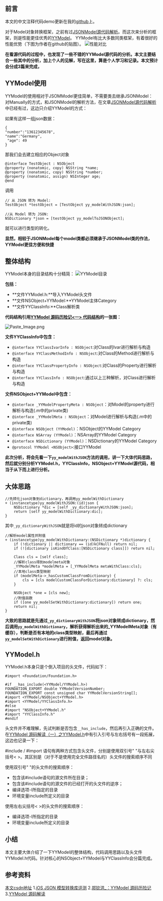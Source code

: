 ## 前言
本文的中文注释代码demo更新在我的[github](https://github.com/game3108/BlogDemo/tree/master/YYModelDemo)上。

对于Model对象转换框架，之前有过[JSONModel源代码解析](http://www.jianshu.com/p/64ce3927eb62)。而这次来分析的框架，则是性能更佳优秀的[YYModel](https://github.com/ibireme/YYModel)。
YYModel有比大多数同类框架，有着很好的性能优势（下图为作者在github的贴图）。
![性能对比](http://upload-images.jianshu.io/upload_images/1829891-6ee8698b642c99b9.png?imageMogr2/auto-orient/strip%7CimageView2/2/w/1240)

**在看源代码的过程中，也发现了一些不错的YYModel源代码的分析。本文主要结合一些其中的分析，加上个人的见解，写在这里，算是个人学习和记录。本文预计会分成3篇来完成，**

## YYModel使用
YYModel的使用相对于JSOMModel更佳简单，不需要类去继承JSONModel：
对Manually的方式，和JSONModel的解析方法，在文章[JSONModel源代码解析](http://www.jianshu.com/p/64ce3927eb62)中已经有过，这边只介绍YYModel的方式：

如果有这样一组json数据：
```
{
"number":"13612345678", 
"name":"Germany",
 "age": 49
}
```
那我们会去建立相应的Object对象
```
@interface TestObject : NSObject
@property (nonatomic, copy) NSString *name;
@property (nonatomic, copy) NSString *number;
@property (nonatomic, assign) NSInteger age;
@end
```
调用
```
// 从 JSON 转为 Model:
TestObject *testObject = [TestObject yy_modelWithJSON:json];

//从 Model 转为 JSON:
NSDictionary *json = [testObject yy_modelToJSONObject];
```
就可以进行类型的转化。

**显然，相较于JSONModel每个model类都必须继承于JSONModel类的作法，YYModel更佳方便和快捷**

## 整体结构
YYModel本身的目录结构十分精简：
![YYModel目录](http://upload-images.jianshu.io/upload_images/1829891-6bec1ddc5f880c8f.png?imageMogr2/auto-orient/strip%7CimageView2/2/w/1240)

**包括：**
* **文件YYModel.h:**导入YYModel头文件
* **文件NSObject+YYModel:**YYModel主体Category
* **文件YYClassInfo:**Class解析类

**代码结构引用[YYModel 源码历险记<一> 代码结构](http://www.jianshu.com/users/aa41dad549af/latest_articles)的一张图：**

![Paste_Image.png](http://upload-images.jianshu.io/upload_images/1829891-b70669bd99f1b149.png?imageMogr2/auto-orient/strip%7CimageView2/2/w/1240)

**文件YYClassInfo中包含：**
* ``@interface YYClassIvarInfo : NSObject``:对Class的Ivar进行解析与构造
* ``@interface YYClassMethodInfo : NSObject``:对Class的Method进行解析与构造
* ``@interface YYClassPropertyInfo : NSObject``:对Class的Property进行解析与构造
* ``@interface YYClassInfo : NSObject``:通过以上三种解析，对Class进行解析与构造

**文件NSObject+YYModel中包含：**
* ``@interface _YYModelPropertyMeta : NSObject``：对Model的property进行解析与构造(.m中的private类)
* ``@interface _YYModelMeta : NSObject``：对Model进行解析与构造(.m中的private类)
* ``@interface NSObject (YYModel)``：NSObject的YYModel Category
* ``@interface NSArray (YYModel)``：NSArray的YYModel Category
* ``@interface NSDictionary (YYModel)``：NSDictionary的YYModel Category
* ``@protocol YYModel <NSObject>``:接口YYModel

**此次分析，将会先看一下``yy_modelWithJSON``方法的调用，讲一下大体代码思路，然后就分别分析YYModel.h，YYClassInfo，NSObject+YYModel源代码，相当于从下而上进行分析。**

## 大体思路
```
//先转化json对象到dictionary，再调用yy_modelWithDictionary
+ (instancetype)yy_modelWithJSON:(id)json {
    NSDictionary *dic = [self _yy_dictionaryWithJSON:json];
    return [self yy_modelWithDictionary:dic];
}
```
其中``_yy_dictionaryWithJSON``就是将id的json对象转成dictionary
```
//解析model属性并附值
+ (instancetype)yy_modelWithDictionary:(NSDictionary *)dictionary {
    if (!dictionary || dictionary == (id)kCFNull) return nil;
    if (![dictionary isKindOfClass:[NSDictionary class]]) return nil;
    
    Class cls = [self class];
    //解析class得到modelmeta对象
    _YYModelMeta *modelMeta = [_YYModelMeta metaWithClass:cls];
    //本地class类型映射
    if (modelMeta->_hasCustomClassFromDictionary) {
        cls = [cls modelCustomClassForDictionary:dictionary] ?: cls;
    }
    
    NSObject *one = [cls new];
    //附值函数
    if ([one yy_modelSetWithDictionary:dictionary]) return one;
    return nil;
}
```

**大致的思路就是先通过``_yy_dictionaryWithJSON``将json对象转成dictionary，然后调用``yy_modelWithDictionary``，解析获得解析出来的_YYModelMeta对象（有缓存），判断是否有本地的class类型映射，最后再通过``yy_modelSetWithDictionary``进行附值，返回model对象。**


## YYModel.h
YYModel.h本身只是个倒入项目的头文件，代码如下：
```
#import <Foundation/Foundation.h>

#if __has_include(<YYModel/YYModel.h>)
FOUNDATION_EXPORT double YYModelVersionNumber;
FOUNDATION_EXPORT const unsigned char YYModelVersionString[];
#import <YYModel/NSObject+YYModel.h>
#import <YYModel/YYClassInfo.h>
#else
#import "NSObject+YYModel.h"
#import "YYClassInfo.h"
#endif
```
头文件并不难理解，先试判断是否包含``__has_include``，然后再引入正确的文件。
在[YYModel 源码解读（一）之YYModel.h](http://www.cnblogs.com/machao/p/5514921.html)中有引入引号与左右括号有一段拓展，这边也记录一下：

 \#include / #import 语句有两种方式包含头文件，分别是使用双引号" "与左右尖括号< >。其区别是（对于不是使用完全文件路径名的）头文件的搜索顺序不同

使用双引号" "的头文件的搜索顺序：
* 包含该#include语句的源文件所在目录；
* 包含该#include语句的源文件的已经打开的头文件的逆序；
* 编译选项-I所指定的目录
* 环境变量include所定义的目录

使用左右尖括号< >的头文件的搜索顺序：
* 编译选项-I所指定的目录
* 环境变量include所定义的目录

## 小结
本文主要大体介绍了一下YYModel的整体结构，代码调用思路以及头文件YYModel.h代码。针对核心的NSObject+YYModel与YYClassInfo会分篇完成。

## 参考资料
[本文csdn地址](http://blog.csdn.net/game3108/article/details/52388089)
1.[iOS JSON 模型转换库评测](http://blog.ibireme.com/2015/10/23/ios_model_framework_benchmark/)
2.[郑钦洪_：YYModel 源码历险记](http://www.jianshu.com/p/9d9119d3d1e3)
3.[YYModel 源码解读](http://www.cnblogs.com/machao/p/5514921.html)
